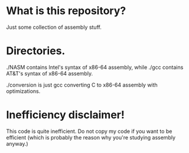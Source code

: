 # What is this repository?

Just some collection of assembly stuff.

# Directories.

./NASM contains Intel's syntax of x86-64 assembly, while ./gcc contains AT&T's syntax of x86-64 assembly.

./conversion is just gcc converting C to x86-64 assembly with optimizations.

# Inefficiency disclaimer!

This code is quite inefficient. Do not copy my code if you want to be efficient (which is probably the reason why you're studying assembly anyway.)